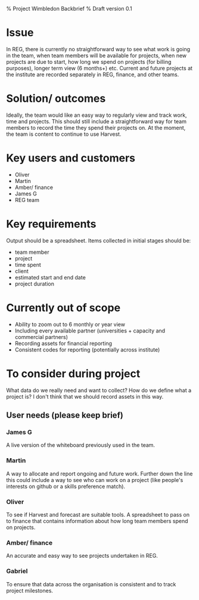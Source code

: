% Project Wimbledon Backbrief
% Draft version 0.1

# Issue

In REG, there is currently no straightforward way to see what work is going in the team, when team members will be available for projects, when new projects are due to start, how long we spend on projects (for billing purposes), longer term view (6 months+) etc. 
Current and future projects at the institute are recorded separately in REG, finance, and other teams.

# Solution/ outcomes

Ideally, the team would like an easy way to regularly view and track work, time and projects. This should still include a straightforward way for team members to record the time they spend their projects on. At the moment, the team is content to continue to use Harvest.

# Key users and customers

* Oliver
* Martin
* Amber/ finance
* James G
* REG team

# Key requirements

Output should be a spreadsheet. 
Items collected in initial stages should be: 
* team member
* project
* time spent
* client
* estimated start and end date
* project duration
    
# Currently out of scope

* Ability to zoom out to 6 monthly or year view
* Including every available partner (universities + capacity and commercial partners)
* Recording assets for financial reporting
* Consistent codes for reporting (potentially across institute)

# To consider during project

What data do we really need and want to collect? 
How do we define what a project is? I don't think that we should record assets in this way.

## User needs (please keep brief)

### James G

A live version of the whiteboard previously used in the team. 

### Martin

A way to allocate and report ongoing and future work. Further down the line this could include a way to see who can work on a project (like people's interests on github or a skills preference match).

### Oliver

To see if Harvest and forecast are suitable tools. A spreadsheet to pass on to finance that contains information about how long team members spend on projects.

### Amber/ finance

An accurate and easy way to see projects undertaken in REG.

### Gabriel

To ensure that data across the organisation is consistent and to track project milestones.

